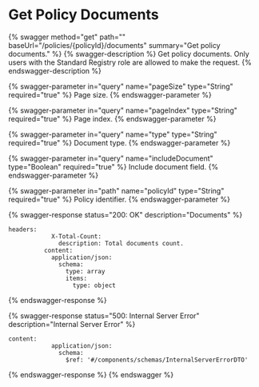 # Get Policy Documents

{% swagger method="get" path="" baseUrl="/policies/{policyId}/documents" summary="Get policy documents." %}
{% swagger-description %}
Get policy documents. Only users with the Standard Registry role are allowed to make the request.
{% endswagger-description %}

{% swagger-parameter in="query" name="pageSize" type="String" required="true" %}
Page size.
{% endswagger-parameter %}

{% swagger-parameter in="query" name="pageIndex" type="String" required="true" %}
Page index.
{% endswagger-parameter %}

{% swagger-parameter in="query" name="type" type="String" required="true" %}
Document type.
{% endswagger-parameter %}

{% swagger-parameter in="query" name="includeDocument" type="Boolean" required="true" %}
Include document field.
{% endswagger-parameter %}

{% swagger-parameter in="path" name="policyId" type="String" required="true" %}
Policy identifier.
{% endswagger-parameter %}

{% swagger-response status="200: OK" description="Documents" %}
```
headers:
            X-Total-Count:
              description: Total documents count.
          content:
            application/json:
              schema:
                type: array
                items:
                  type: object
```
{% endswagger-response %}

{% swagger-response status="500: Internal Server Error" description="Internal Server Error" %}
```
content:
            application/json:
              schema:
                $ref: '#/components/schemas/InternalServerErrorDTO'
```
{% endswagger-response %}
{% endswagger %}
